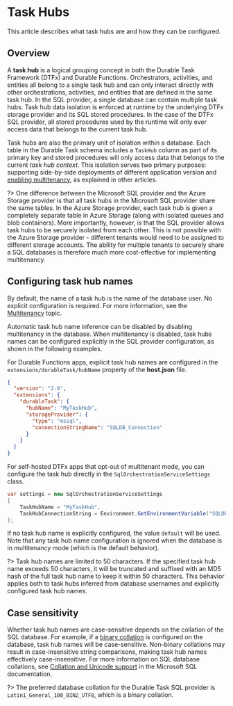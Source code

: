 # Task Hubs

This article describes what task hubs are and how they can be configured.

## Overview

A **task hub** is a logical grouping concept in both the Durable Task Framework (DTFx) and Durable Functions. Orchestrators, activities, and entities all belong to a single task hub and can only interact directly with other orchestrations, activities, and entities that are defined in the same task hub. In the SQL provider, a single database can contain multiple task hubs. Task hub data isolation is enforced at runtime by the underlying DTFx storage provider and its SQL stored procedures. In the case of the DTFx SQL provider, all stored procedures used by the runtime will only ever access data that belongs to the current task hub.

Task hubs are also the primary unit of isolation within a database. Each table in the Durable Task schema includes a `TaskHub` column as part of its primary key and stored procedures will only access data that belongs to the current _task hub context_. This isolation serves two primary purposes: supporting side-by-side deployments of different application version and [enabling multitenancy](multitenancy.md), as explained in other articles.

?> One difference between the Microsoft SQL provider and the Azure Storage provider is that all task hubs in the Microsoft SQL provider share the same tables. In the Azure Storage provider, each task hub is given a completely separate table in Azure Storage (along with isolated queues and blob containers). More importantly, however, is that the SQL provider allows task hubs to be securely isolated from each other. This is not possible with the Azure Storage provider - different tenants would need to be assigned to different storage accounts. The ability for multiple tenants to securely share a SQL databases is therefore much more cost-effective for implementing multitenancy.

## Configuring task hub names

By default, the name of a task hub is the name of the database user. No explicit configuration is required. For more information, see the [Multitenancy](multitenancy.md) topic.

Automatic task hub name inference can be disabled by disabling multitenancy in the database. When multitenancy is disabled, task hubs names can be configured explicitly in the SQL provider configuration, as shown in the following examples.

For Durable Functions apps, explicit task hub names are configured in the `extensions/durableTask/hubName` property of the **host.json** file.

```json
{
  "version": "2.0",
  "extensions": {
    "durableTask": {
      "hubName": "MyTaskHub",
      "storageProvider": {
        "type": "mssql",
        "connectionStringName": "SQLDB_Connection"
      }
    }
  }
}
```

For self-hosted DTFx apps that opt-out of multitenant mode, you can configure the task hub directly in the `SqlOrchestrationServiceSettings` class.

```csharp
var settings = new SqlOrchestrationServiceSettings
{
    TaskHubName = "MyTaskHub",
    TaskHubConnectionString = Environment.GetEnvironmentVariable("SQLDB_Connection"),
};
```

If no task hub name is explicitly configured, the value `default` will be used. Note that any task hub name configuration is ignored when the database is in multitenancy mode (which is the default behavior).

?> Task hub names are limited to 50 characters. If the specified task hub name exceeds 50 characters, it will be truncated and suffixed with an MD5 hash of the full task hub name to keep it within 50 characters. This behavior applies both to task hubs inferred from database usernames and explicitly configured task hub names.

## Case sensitivity

Whether task hub names are case-sensitive depends on the collation of the SQL database. For example, if a [binary collation](https://docs.microsoft.com/sql/relational-databases/collations/collation-and-unicode-support#Binary-collations) is configured on the database, task hub names will be case-sensitive. Non-binary collations may result in case-insensitive string comparisons, making task hub names effectively case-insensitive. For more information on SQL database collations, see [Collation and Unicode support](https://docs.microsoft.com/sql/relational-databases/collations/collation-and-unicode-support) in the Microsoft SQL documentation.

?> The preferred database collation for the Durable Task SQL provider is `Latin1_General_100_BIN2_UTF8`, which is a binary collation.
